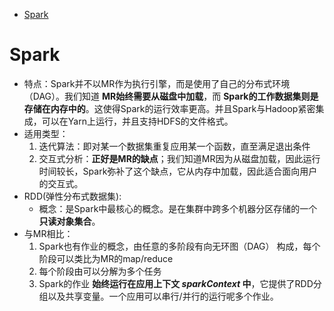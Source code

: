 - [Spark](#spark)
# Spark
- 特点：Spark并不以MR作为执行引擎，而是使用了自己的分布式环境（DAG）。我们知道 **MR始终需要从磁盘中加载**，而 **Spark的工作数据集则是存储在内存中的**。这使得Spark的运行效率更高。并且Spark与Hadoop紧密集成，可以在Yarn上运行，并且支持HDFS的文件格式。
- 适用类型：
    1. 迭代算法：即对某一个数据集重复应用某一个函数，直至满足退出条件
    2. 交互式分析：**正好是MR的缺点**；我们知道MR因为从磁盘加载，因此运行时间较长，Spark弥补了这个缺点，它从内存中加载，因此适合面向用户的交互式。
- RDD(弹性分布式数据集):
    - 概念：是Spark中最核心的概念。是在集群中跨多个机器分区存储的一个 **只读对象集合**。 
- 与MR相比：
    1. Spark也有作业的概念，由任意的多阶段有向无环图（DAG） 构成，每个阶段可以类比为MR的map/reduce
    2. 每个阶段由可以分解为多个任务
    3. Spark的作业 **始终运行在应用上下文 _sparkContext_ 中**，它提供了RDD分组以及共享变量。一个应用可以串行/并行的运行呢多个作业。 
